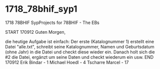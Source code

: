 ﻿# 1718_78bhif_syp1
1718 78BHIF SypProjects for 78BHIF - The EBs

START 170912
Guten Morgen,

die heutige Aufgabe ist einfach: Der erste (Katalognummer 1) erstellt eine Datei "alle.txt", schreibt seine 
Katalognummer, Namen und Geburtsdatum (ohne Jahr)
in die Datei und checkt diese wieder ein.
Danach holt sich die #2 die Datei, ergänzt um seine Daten und checkt wiederum ein usw.
END 170912
Erik Bindar - 1
Michael Hoedl - 4
Tscharre Marcel - 17
